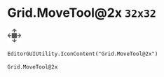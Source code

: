 # Grid.MoveTool@2x `32x32`
<img src="/img/Grid.MoveTool@2x.png" width=32 height=32>

``` CSharp
EditorGUIUtility.IconContent("Grid.MoveTool@2x")
```
```
Grid.MoveTool@2x
```
